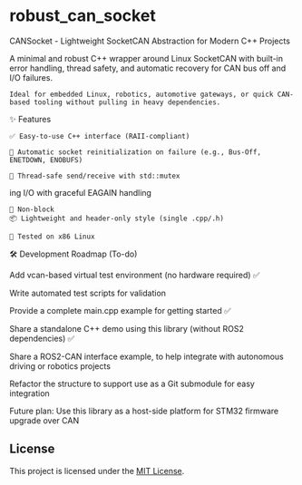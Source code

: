 # robust_can_socket

CANSocket - Lightweight SocketCAN Abstraction for Modern C++ Projects

A minimal and robust C++ wrapper around Linux SocketCAN with built-in error handling, thread safety, and automatic recovery for CAN bus off and I/O failures.

    Ideal for embedded Linux, robotics, automotive gateways, or quick CAN-based tooling without pulling in heavy dependencies.

✨ Features

    ✅ Easy-to-use C++ interface (RAII-compliant)

    🔁 Automatic socket reinitialization on failure (e.g., Bus-Off, ENETDOWN, ENOBUFS)

    🧵 Thread-safe send/receive with std::mutex
ing I/O with graceful EAGAIN handling

    🛑 Non-block
    📦 Lightweight and header-only style (single .cpp/.h)

    🔧 Tested on x86 Linux


🛠️ Development Roadmap (To-do)

Add vcan-based virtual test environment (no hardware required) ✅

Write automated test scripts for validation

Provide a complete main.cpp example for getting started ✅

Share a standalone C++ demo using this library (without ROS2 dependencies) ✅

Share a ROS2-CAN interface example, to help integrate with autonomous driving or robotics projects

Refactor the structure to support use as a Git submodule for easy integration

Future plan: Use this library as a host-side platform for STM32 firmware upgrade over CAN


## License

This project is licensed under the [MIT License](./LICENSE).